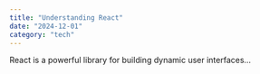 ```yaml
---
title: "Understanding React"
date: "2024-12-01"
category: "tech"
---
```

React is a powerful library for building dynamic user interfaces...
